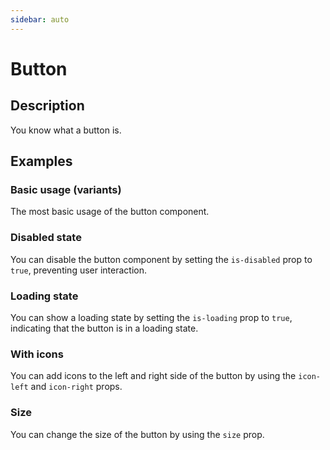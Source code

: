 ```yaml
---
sidebar: auto
---
```


# Button

## Description

You know what a button is.

## Examples

### Basic usage (variants)
The most basic usage of the button component.

<ComponentPreview name="button/simple" />

### Disabled state
You can disable the button component by setting the `is-disabled` prop to `true`, preventing user interaction.

<ComponentPreview name="button/disabled" />

### Loading state
You can show a loading state by setting the `is-loading` prop to `true`, indicating that the button is in a loading state.

<ComponentPreview name="button/loading" />

### With icons
You can add icons to the left and right side of the button by using the `icon-left` and `icon-right` props.

<ComponentPreview name="button/with-icons" />

### Size
You can change the size of the button by using the `size` prop.

<ComponentPreview name="button/size" />

<!-- @include: ./button-meta.md -->